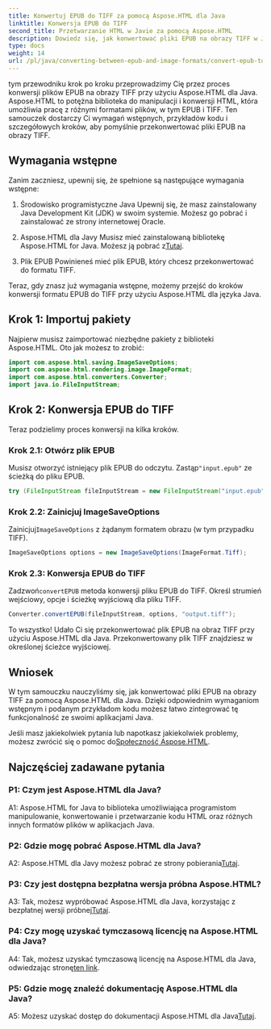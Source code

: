 ```yaml
---
title: Konwertuj EPUB do TIFF za pomocą Aspose.HTML dla Java
linktitle: Konwersja EPUB do TIFF
second_title: Przetwarzanie HTML w Javie za pomocą Aspose.HTML
description: Dowiedz się, jak konwertować pliki EPUB na obrazy TIFF w Javie za pomocą Aspose.HTML, potężnej biblioteki do obróbki HTML.
type: docs
weight: 14
url: /pl/java/converting-between-epub-and-image-formats/convert-epub-to-tiff/
---
```

tym przewodniku krok po kroku przeprowadzimy Cię przez proces konwersji plików EPUB na obrazy TIFF przy użyciu Aspose.HTML dla Java. Aspose.HTML to potężna biblioteka do manipulacji i konwersji HTML, która umożliwia pracę z różnymi formatami plików, w tym EPUB i TIFF. Ten samouczek dostarczy Ci wymagań wstępnych, przykładów kodu i szczegółowych kroków, aby pomyślnie przekonwertować pliki EPUB na obrazy TIFF.

## Wymagania wstępne

Zanim zaczniesz, upewnij się, że spełnione są następujące wymagania wstępne:

1. Środowisko programistyczne Java
Upewnij się, że masz zainstalowany Java Development Kit (JDK) w swoim systemie. Możesz go pobrać i zainstalować ze strony internetowej Oracle.

2. Aspose.HTML dla Javy
 Musisz mieć zainstalowaną bibliotekę Aspose.HTML for Java. Możesz ją pobrać z[Tutaj](https://releases.aspose.com/html/java/).

3. Plik EPUB
Powinieneś mieć plik EPUB, który chcesz przekonwertować do formatu TIFF.

Teraz, gdy znasz już wymagania wstępne, możemy przejść do kroków konwersji formatu EPUB do TIFF przy użyciu Aspose.HTML dla języka Java.

## Krok 1: Importuj pakiety

Najpierw musisz zaimportować niezbędne pakiety z biblioteki Aspose.HTML. Oto jak możesz to zrobić:

```java
import com.aspose.html.saving.ImageSaveOptions;
import com.aspose.html.rendering.image.ImageFormat;
import com.aspose.html.converters.Converter;
import java.io.FileInputStream;
```

## Krok 2: Konwersja EPUB do TIFF

Teraz podzielimy proces konwersji na kilka kroków.

### Krok 2.1: Otwórz plik EPUB

 Musisz otworzyć istniejący plik EPUB do odczytu. Zastąp`"input.epub"` ze ścieżką do pliku EPUB.

```java
try (FileInputStream fileInputStream = new FileInputStream("input.epub")) {
```

### Krok 2.2: Zainicjuj ImageSaveOptions

 Zainicjuj`ImageSaveOptions` z żądanym formatem obrazu (w tym przypadku TIFF).

```java
ImageSaveOptions options = new ImageSaveOptions(ImageFormat.Tiff);
```

### Krok 2.3: Konwersja EPUB do TIFF

 Zadzwoń`convertEPUB` metoda konwersji pliku EPUB do TIFF. Określ strumień wejściowy, opcje i ścieżkę wyjściową dla pliku TIFF.

```java
Converter.convertEPUB(fileInputStream, options, "output.tiff");
```

To wszystko! Udało Ci się przekonwertować plik EPUB na obraz TIFF przy użyciu Aspose.HTML dla Java. Przekonwertowany plik TIFF znajdziesz w określonej ścieżce wyjściowej.

## Wniosek

W tym samouczku nauczyliśmy się, jak konwertować pliki EPUB na obrazy TIFF za pomocą Aspose.HTML dla Java. Dzięki odpowiednim wymaganiom wstępnym i podanym przykładom kodu możesz łatwo zintegrować tę funkcjonalność ze swoimi aplikacjami Java.

Jeśli masz jakiekolwiek pytania lub napotkasz jakiekolwiek problemy, możesz zwrócić się o pomoc do[Społeczność Aspose.HTML](https://forum.aspose.com/).

## Najczęściej zadawane pytania

### P1: Czym jest Aspose.HTML dla Java?

A1: Aspose.HTML for Java to biblioteka umożliwiająca programistom manipulowanie, konwertowanie i przetwarzanie kodu HTML oraz różnych innych formatów plików w aplikacjach Java.

### P2: Gdzie mogę pobrać Aspose.HTML dla Java?

 A2: Aspose.HTML dla Javy możesz pobrać ze strony pobierania[Tutaj](https://releases.aspose.com/html/java/).

### P3: Czy jest dostępna bezpłatna wersja próbna Aspose.HTML?

 A3: Tak, możesz wypróbować Aspose.HTML dla Java, korzystając z bezpłatnej wersji próbnej[Tutaj](https://releases.aspose.com/).

### P4: Czy mogę uzyskać tymczasową licencję na Aspose.HTML dla Java?

 A4: Tak, możesz uzyskać tymczasową licencję na Aspose.HTML dla Java, odwiedzając stronę[ten link](https://purchase.aspose.com/temporary-license/).

### P5: Gdzie mogę znaleźć dokumentację Aspose.HTML dla Java?

 A5: Możesz uzyskać dostęp do dokumentacji Aspose.HTML dla Java[Tutaj](https://reference.aspose.com/html/java/).